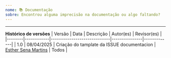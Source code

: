 ```yaml
---
nome: 📚 Documentação
sobre: ​​Encontrou alguma imprecisão na documentação ou algo faltando?
---
```


<!---
Obrigado por registrar um problema 😄 ! Antes de enviar, leia o seguinte:

Pesquise problemas abertos/fechados antes de enviar, pois alguém pode ter perguntado a mesma coisa antes!
-->
------

**Histórico de versões**
| Versão | Data       | Descrição                   | Autor(es)     | Revisor(es) |
|--------|------------|-----------------------------|---------------|-------------|
| 1.0    | 08/04/2025 | Criação do tamplate da ISSUE documentacion | [Esther Sena Martins](https://github.com/esmsena) | Todos |
